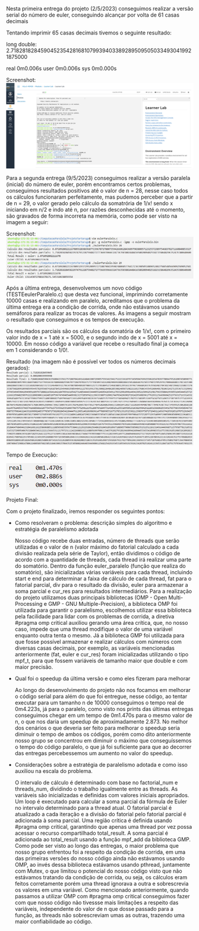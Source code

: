 Nesta primeira entrega do projeto (2/5/2023) conseguimos realizar a versão serial do número de euler, conseguindo alcançar por volta de 61 casas decimais

Tentando imprimir 65 casas decimais tivemos o seguinte resultado:

long double: 2.71828182845904523542816810799394033892895095050334930419921875000 

real    0m0.006s
user    0m0.006s
sys     0m0.000s

Screenshot:
![screenshot](https://raw.githubusercontent.com/MatheusFarias03/ComputacaoParalela/main/ProjetoTartaruga/Screenshot%20from%202023-05-02%2018-52-45.png)

Para a segunda entrega (9/5/2023) conseguimos realizar a versão paralela (inicial) do número de euler, porém encontramos certos problemas, conseguimos resultados positivos até o valor de n = 28, nesse caso todos os cálculos funcionaram perfeitamente, mas pudemos perceber que a partir de n = 29, o valor gerado pelo cálculo da somatrória de 1/x! sendo x iniciando em n/2 e indo até n, por razões desconhecidas até o momento, são gravados de forma incorreta na memória, como pode ser visto na imagem a seguir:

Screenshot:
![screenshot](https://github.com/MatheusFarias03/ComputacaoParalela/blob/main/ProjetoTartaruga/Screenshot%20from%202023-05-09.png)

Após a última entrega, desenvolvemos um novo código (TESTEeulerParalelo.c) que desta vez funcional, imprimindo corretamente 10000 casas e realizando em paralelo, acreditamos que o problema da última entrega era a condição de corrida, onde não estávamos usando semáforos para realizar as trocas de valores. 
As imagens a seguir mostram o resultado que conseguimos e os tempos de execução.

Os resultados parciais são os cálculos da somatória de 1/x!, com o primeiro valor indo de x = 1 até x = 5000, e o segundo indo de x = 5001 até x = 10000. Em nosso código a variável que recebe o resultado final ja começa em 1 considerando o 1/0!.

Resultado (na imagem não é possível ver todos os números decimais gerados):
![screenshot](https://github.com/MatheusFarias03/ComputacaoParalela/blob/main/ProjetoTartaruga/Screenshot_Resultado_Euler.png)

Tempo de Execução:

![screenshot](https://github.com/MatheusFarias03/ComputacaoParalela/blob/main/ProjetoTartaruga/Screenshot_Tempo_Euler.png)

Projeto Final:

Com o projeto finalizado, iremos responder os seguintes pontos:
* Como resolveram o problema:  descrição simples do algoritmo e estratégia de paralelismo adotada

  Nosso código recebe duas entradas, número de threads que serão utilizadas e o valor de n (valor máximo do fatorial calculado a cada divisão realizada pela série de Taylor), então dividimos o código de acordo com a quantidade de threads, cada thread irá realizar uma parte do somatório.
  Dentro da função euler_paralelo (função que realiza do somatório), são inicializadas várias variáveis para cada thread, incluindo start e end para determinar a faixa de cálculo de cada thread, fat para o fatorial parcial, div para o resultado da divisão, euler para armazenar a soma parcial e cur_res para resultados intermediários. 
  Para a realização do projeto utilizamos duas principais bibliotecas (OMP - Open Multi-Processing e GMP - GNU Multiple-Precision), a biblioteca OMP foi utilizada para garantir o paralelismo, escolhemos utilizar essa biblioteca pela facilidade para lidar com os problemas de corrida, a diretiva #pragma omp critical auxiliou gerando uma área crítica, que, no nosso caso, impede que uma thread modifique o valor de uma variável enquanto outra tenta o mesmo. Já a biblioteca GMP foi utilizada para que fosse possível armazenar e realizar cálculos com números com diversas casas decimais, por exemplo, as variáveis mencionadas anteriormente (fat, euler e cur_res) foram inicializadas utilizando o tipo mpf_t, para que fossem variáveis de tamanho maior que double e com maior precisão.
  
* Qual foi o speedup da última versão e como eles fizeram para melhorar

  Ao longo do desenvolvimento do projeto não nos focamos em melhorar o código serial para além do que foi entregue, nesse código, ao tentar executar para um tamanho n de 10000 conseguimos o tempo real de 0m4.223s, já para o paralelo, como visto nos prints das últimas entregas conseguimos chegar em um tempo de 0m1.470s para o mesmo valor de n, o que nos daria um speedup de aproximadamente 2.873. No melhor dos cenários o que deveria ser feito para melhorar o speedup seria diminuir o tempo de ambos os códigos, porém como dito anteriormente nosso grupo se concentrou em diminuir o máximo que conseguíssemos o tempo do código paralelo, o que já foi suficiente para que ao decorrer das entregas percebessemos um aumento no valor do speedup.
  
* Considerações sobre a estratégia de paralelismo adotada e como isso auxiliou na escala do problema. 

  O intervalo de cálculo é determinado com base no factorial_num e threads_num, dividindo o trabalho igualmente entre as threads. As variáveis são inicializadas e definidas com valores iniciais apropriados. Um loop é executado para calcular a soma parcial da fórmula de Euler no intervalo determinado para a thread atual. O fatorial parcial é atualizado a cada iteração e a divisão do fatorial pelo fatorial parcial é adicionada à soma parcial. Uma região crítica é definida usando #pragma omp critical, garantindo que apenas uma thread por vez possa acessar o recurso compartilhado total_result. A soma parcial é adicionada ao total_result usando a função mpf_add da biblioteca GMP.
  Como pode ser visto ao longo das entregas, o maior problema que nosso grupo enfrentou foi a respeito da condição de corrida, em uma das primeiras versões do nosso código ainda não estávamos usando OMP, ao invés dessa biblioteca estávamos usando pthread, juntamente com Mutex, o que limitou o potencial do nosso código visto que não estávamos tratando da condição de corrida, ou seja, os cálculos eram feitos corretamente porém uma thread ignorava a outra e sobrescrevia os valores em uma variável. Como mencionado anteriormente, quando passamos a utilizar OMP com #pragma omp critical conseguimos fazer com que nosso código não tivessse mais limitações a respeito das variáveis, independente do valor de n que dosse passado para a função, as threads não sobrescreviam umas as outras, trazendo uma maior confiabilidade ao código.
